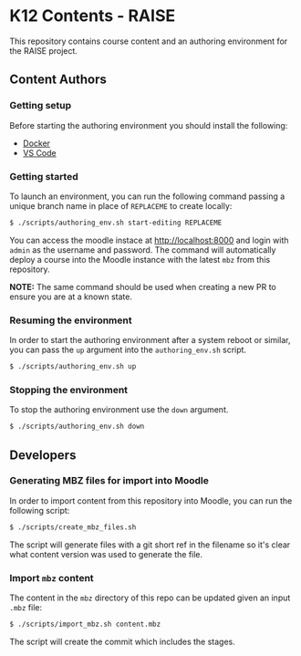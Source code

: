 # K12 Contents - RAISE

This repository contains course content and an authoring environment for the RAISE project.

## Content Authors

### Getting setup

Before starting the authoring environment you should install the following:
* [Docker](https://docs.docker.com/get-docker/)
* [VS Code](https://code.visualstudio.com/)

### Getting started

To launch an environment, you can run the following command passing a unique branch name in place of `REPLACEME` to create locally:

```bash
$ ./scripts/authoring_env.sh start-editing REPLACEME
```

You can access the moodle instace at [http://localhost:8000](http://localhost:8000/) and login with `admin` as the username and password. The command will automatically deploy a course into the Moodle instance with the latest `mbz` from this repository.

**NOTE:** The same command should be used when creating a new PR to ensure you are at a known state.

### Resuming the environment

In order to start the authoring environment after a system reboot or similar, you can pass the `up` argument into the `authoring_env.sh` script.

```bash
$ ./scripts/authoring_env.sh up
```

### Stopping the environment

To stop the authoring environment use the `down` argument.

```bash
$ ./scripts/authoring_env.sh down
```

## Developers

### Generating MBZ files for import into Moodle

In order to import content from this repository into Moodle, you can run the following script:

```bash
$ ./scripts/create_mbz_files.sh
```

The script will generate files with a git short ref in the filename so it's clear what content version was used to generate the file.

### Import `mbz` content

The content in the `mbz` directory of this repo can be updated given an input `.mbz` file:

```bash
$ ./scripts/import_mbz.sh content.mbz
```

The script will create the commit which includes the stages.

